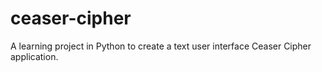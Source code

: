 # ceaser-cipher
A learning project in Python to create a text user interface Ceaser Cipher application.
